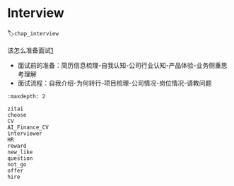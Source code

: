 # Interview
:label:`chap_interview`

该怎么准备面试[1]

- 面试前的准备：简历信息梳理-自我认知-公司行业认知-产品体验-业务侧重思考理解
- 面试流程：自我介绍-为何转行-项目梳理-公司情况-岗位情况-请教问题

```toc
:maxdepth: 2

zitai
choose
CV
AI_Finance_CV
interviewer
HR
reward
new_like
question
not_go
offer
hire

```

[1]: https://zhuanlan.zhihu.com/p/60372396
